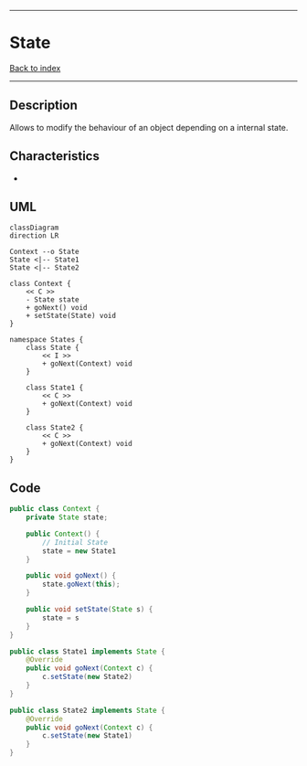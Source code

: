 
---
# State

[Back to index](../index.md)

---

## Description

Allows to modify the behaviour of an object depending on a internal state.

## Characteristics

- 

## UML

```mermaid
classDiagram
direction LR

Context --o State
State <|-- State1
State <|-- State2

class Context {
	<< C >>
	- State state
	+ goNext() void
	+ setState(State) void
}

namespace States {
	class State {
		<< I >>
		+ goNext(Context) void
	}

	class State1 {
		<< C >>
		+ goNext(Context) void
	}
	
	class State2 {
		<< C >>
		+ goNext(Context) void
	}
}
```
## Code

```java
public class Context { 
	private State state;

	public Context() {
		// Initial State
		state = new State1
	}

	public void goNext() {
		state.goNext(this);
	}

	public void setState(State s) {
		state = s
	}
}

public class State1 implements State {
	@Override
	public void goNext(Context c) {
		c.setState(new State2)
	}
}

public class State2 implements State {
	@Override
	public void goNext(Context c) {
		c.setState(new State1)
	}
}
```